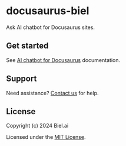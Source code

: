 # docusaurus-biel

Ask AI chatbot for Docusaurus sites.

## Get started

See [AI chatbot for Docusaurus](https://docs.biel.ai/installation/docusaurus) documentation.

## Support

Need assistance? [Contact us](https://docs.biel.ai/support) for help.

## License

Copyright (c) 2024 Biel.ai

Licensed under the [MIT License](LICENSE).
